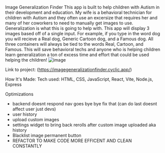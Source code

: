 Image Generalization Finder
This app is built to help children with Autism in their development and education. My wife is a behavioral technician for children with Autism and they often use an excersize that requires her and many of her coworkers to need to manually get images to use. Generalization is what this is going to help with. This app will display 3 images based off of a single input. For example, if you type in the word dog you will recieve a Real dog, Generic Cartoon dog, and a Famous dog. All three containers will always be tied to the words Real, Cartoon, and Famous. This will save behavioral techs and anyone who is helping children learn generalization a ton of excess time and effort that could be used helping the children!
![image](https://cdn.discordapp.com/attachments/735946723016442008/1055775070938726400/image.png)

Link to project: (https://imagegeneralizationfinder.cyclic.app/)

How It's Made:
Tech used: HTML, CSS, JavaScript, React, Vite, Node.js, Express

Optimizations
<ul>
 <li> backend doesnt respond nav goes bye bye fix that  (can do last doesnt affect user just devs)</li>
 <li>user history</li>
 <li>upload custom images</li>
 <li> settings widget to bring back rerolls after custom image uploaded aka history</li>
 <li> Blacklist image permanent button </li>
 
 <li> REFACTOR TO MAKE CODE MORE EFFICENT AND CLEAN CONSTANTLY </li>
 
</ul>


